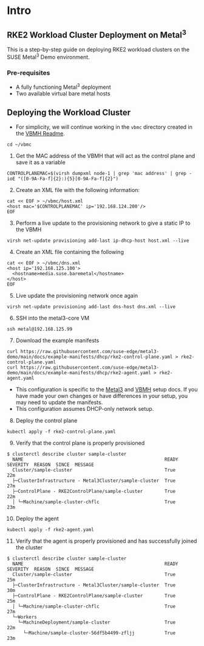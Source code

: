 # Intro

## RKE2 Workload Cluster Deployment on Metal<sup>3</sup>

This is a step-by-step guide on deploying RKE2 workload clusters on the SUSE Metal<sup>3</sup> Demo environment.

### Pre-requisites

- A fully functioning Metal<sup>3</sup> deployment
- Two available virtual bare metal hosts

## Deploying the Workload Cluster

- For simplicity, we will continue working in the `vbmc` directory created in the [VBMH Readme](./vbmh-setup.md).

```shell
cd ~/vbmc
```

1. Get the MAC address of the VBMH that will act as the control plane and save it as a variable

```shell
CONTROLPLANEMAC=$(virsh dumpxml node-1 | grep 'mac address' | grep -ioE "([0-9A-Fa-f]{2}:){5}[0-9A-Fa-f]{2}")
```

2. Create an XML file with the following information:

```shell
cat << EOF > ~/vbmc/host.xml
<host mac='$CONTROLPLANEMAC' ip='192.168.124.200'/>
EOF
```

3. Perform a live update to the provisioning network to give a static IP to the VBMH

```shell
virsh net-update provisioning add-last ip-dhcp-host host.xml --live
```

4. Create an XML file containing the following

```shell
cat << EOF > ~/vbmc/dns.xml
<host ip='192.168.125.100'>
  <hostname>media.suse.baremetal</hostname>
</host>
EOF
```

5. Live update the provisioning network once again

```shell
virsh net-update provisioning add-last dns-host dns.xml --live
```

6. SSH into the metal3-core VM
```shell
ssh metal@192.168.125.99
```

7. Download the example manifests

```shell
curl https://raw.githubusercontent.com/suse-edge/metal3-demo/main/docs/example-manifests/dhcp/rke2-control-plane.yaml > rke2-control-plane.yaml
curl https://raw.githubusercontent.com/suse-edge/metal3-demo/main/docs/example-manifests/dhcp/rke2-agent.yaml > rke2-agent.yaml
```

- This configuration is specific to the [Metal3](./metal3-setup.md) and [VBMH](./vbmh-setup.md) setup docs.
  If you have made your own changes or have differences in your setup, you may need to update the manifests.
- This configuration assumes DHCP-only network setup.

8. Deploy the control plane

```shell
kubectl apply -f rke2-control-plane.yaml
```

9. Verify that the control plane is properly provisioned

```shell
$ clusterctl describe cluster sample-cluster
  NAME                                                    READY  SEVERITY  REASON  SINCE  MESSAGE
  Cluster/sample-cluster                                  True                     22m
  ├─ClusterInfrastructure - Metal3Cluster/sample-cluster  True                     27m
  ├─ControlPlane - RKE2ControlPlane/sample-cluster        True                     22m
  │ └─Machine/sample-cluster-chflc                        True                     23m
```

10. Deploy the agent

```shell
kubectl apply -f rke2-agent.yaml
```

11. Verify that the agent is properly provisioned and has successfully joined the cluster

```shell
$ clusterctl describe cluster sample-cluster
  NAME                                                    READY  SEVERITY  REASON  SINCE  MESSAGE
  Cluster/sample-cluster                                  True                     25m
  ├─ClusterInfrastructure - Metal3Cluster/sample-cluster  True                     30m
  ├─ControlPlane - RKE2ControlPlane/sample-cluster        True                     25m
  │ └─Machine/sample-cluster-chflc                        True                     27m
  └─Workers
    └─MachineDeployment/sample-cluster                    True                     22m
      └─Machine/sample-cluster-56df5b4499-zfljj           True                     23m
```
